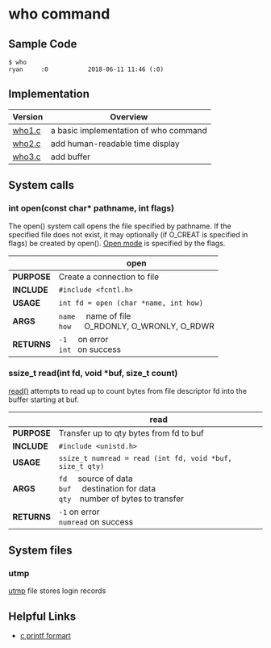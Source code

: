 # who command
## Sample Code
```
$ who 
ryan     :0           2018-06-11 11:46 (:0)
```
## Implementation
| Version | Overview |
|---------|----------|
| [who1.c](https://github.com/AtlasUnion/Unix/blob/master/User%2C%20Files/who/who1.c)  | a basic implementation of who command |
| [who2.c](https://github.com/AtlasUnion/Unix/blob/master/User%2C%20Files/who/who2.c)  | add human-readable time display |
| [who3.c](https://github.com/AtlasUnion/Unix/blob/master/User%2C%20Files/who/who3.c)  | add buffer |
## System calls
### int open(const char* pathname, int flags)
The open() system call opens the file specified by pathname.  If the specified file does not exist, it may optionally (if O_CREAT is specified in flags) be created by open(). [Open mode](http://man7.org/linux/man-pages/man2/open.2.html) is specified by the flags.


|         	| open                                                                   	|
|---------	|------------------------------------------------------------------------	|
| **PURPOSE** 	| Create a connection to file                                            	|
| **INCLUDE** 	| `#include <fcntl.h>`                                         	|
| **USAGE**   	| `int fd = open (char *name, int how)`                           	|
| **ARGS**  	| `name` &nbsp; &nbsp; name of file    <br>       `how` &nbsp; &nbsp;&nbsp;   O_RDONLY, O_WRONLY, O_RDWR 	|
| **RETURNS** 	| `-1` &nbsp; &nbsp; on error    <br>      `int` &nbsp; on success                          	|

### ssize_t read(int fd, void *buf, size_t count)
[read()](http://man7.org/linux/man-pages/man2/read.2.html) attempts to read up to count bytes from file descriptor fd into the buffer starting at buf.


|         	| read                                                                       	|
|---------	|----------------------------------------------------------------------------	|
| **PURPOSE** 	| Transfer up to qty bytes from fd to buf                                    	|
| **INCLUDE** 	| `#include <unistd.h>`                                                        	|
| **USAGE**   	| `ssize_t numread = read (int fd, void *buf, size_t qty)`                     	|
| **ARGS**    	| `fd` &nbsp; &nbsp; source of data <br> `buf` &nbsp; &nbsp; destination for data <br> `qty` &nbsp;&nbsp; number of bytes to transfer 	|
| **RETURNS** 	| `-1`  on error <br> `numread` on success                                            	|

## System files
### utmp
[utmp](http://man7.org/linux/man-pages/man5/utmp.5.html) file stores login records
## Helpful Links
* [c printf formart](https://en.wikipedia.org/wiki/Printf_format_string#Format_placeholder_specification)
